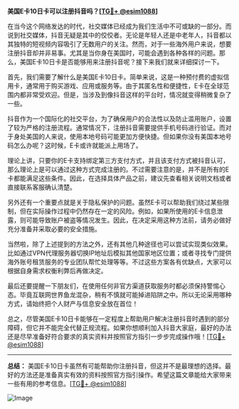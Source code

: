 **美国E卡10日卡可以注册抖音吗？[[TG💪+ @esim1088](https://t.me/s/esim1088)]**

在当今这个网络发达的时代，社交媒体已经成为我们生活中不可或缺的一部分。而说到社交媒体，抖音无疑是其中的佼佼者。无论是年轻人还是中老年人，抖音都以其独特的短视频内容吸引了无数用户的关注。然而，对于一些海外用户来说，想要注册抖音却并非易事。尤其是当你身在美国时，可能会遇到各种各样的问题。那么，美国E卡10日卡是否能够用来注册抖音呢？接下来我们就来详细探讨一下。

首先，我们需要了解什么是美国E卡10日卡。简单来说，这是一种预付费的虚拟信用卡，通常用于购买游戏、应用或服务等。由于其匿名性和便捷性，E卡在全球范围内都非常受欢迎。但是，当涉及到像抖音这样的平台时，情况就变得稍微复杂了一些。

抖音作为一个国际化的社交平台，为了确保用户的合法性以及防止滥用账户，设置了较为严格的注册流程。通常情况下，注册抖音需要提供手机号码进行验证。而对于身处美国的人来说，使用本地号码可能更加方便快捷。但如果你没有美国本地号码怎么办呢？这时候，E卡或许就能派上用场了。

理论上讲，只要你的E卡支持绑定第三方支付方式，并且该支付方式被抖音认可，那么理论上是可以通过这种方式完成注册的。不过需要注意的是，并不是所有的E卡都能满足这些条件。因此，在选择具体产品之前，建议先查看相关说明文档或者直接联系客服确认清楚。

另外还有一个重要点就是关于隐私保护的问题。虽然E卡可以帮助我们绕过某些限制，但在实际操作过程中仍然存在一定的风险。例如，如果所使用的E卡信息泄露，则可能导致账户被盗等情况发生。因此，在决定采用这种方法前，请务必做好充分准备并采取必要的安全措施。

当然啦，除了上述提到的方法之外，还有其他几种途径也可以尝试实现类似效果。比如通过VPN代理服务器切换IP地址后模拟其他国家地区位置；或者寻找专门提供海外账号租赁服务的专业团队帮忙处理等等。不过这些方案各有优缺点，大家可以根据自身需求权衡利弊后再做决定。

最后还要提醒一下朋友们，在使用任何非官方渠道获取服务时都必须保持警惕心态。毕竟互联网世界鱼龙混杂，稍有不慎就可能掉进陷阱之中。所以无论采用哪种方式，请始终把个人财产与信息安全放在首位！

总之，尽管美国E卡10日卡能够在一定程度上帮助用户解决注册抖音时遇到的部分障碍，但它并不能完全代替正规流程。如果你想顺利加入抖音大家庭，最好的办法还是尽早准备好符合要求的真实资料并按照官方指引一步步完成操作哦！[[TG💪+ @esim1088](https://t.me/s/esim1088)]

---

**总结：**
美国E卡10日卡虽然有可能帮助你注册抖音，但这并不是最理想的选择。最好的方法还是准备真实有效的资料按照官方指引操作。希望这篇文章能给大家带来一些有用的参考信息。[[TG💪+ @esim1088](https://t.me/s/esim1088)]  

![Image](https://i.postimg.cc/4NQfJmqS/Snipaste-2025-05-13-00-14-12.png)